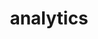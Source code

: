 ---
layout: grid
title: analytics
slug: analytics
description: >
  Posts about Analytics.
sitemap: false
---